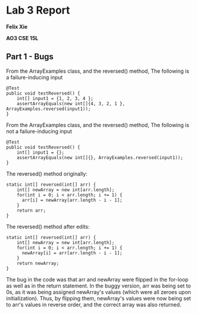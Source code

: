 # Lab 3 Report
**Felix Xie**

**AO3 CSE 15L**
## Part 1 - Bugs
From the ArrayExamples class, and the reversed() method, The following is a failure-inducing input
```
@Test
public void testReversed() {
    int[] input1 = {1, 2, 3, 4 };
    assertArrayEquals(new int[]{4, 3, 2, 1 }, ArrayExamples.reversed(input1));
}
```
From the ArrayExamples class, and the reversed() method, The following is not a failure-inducing input
```
@Test
public void testReversed() {
    int[] input1 = {};
    assertArrayEquals(new int[]{}, ArrayExamples.reversed(input1));
}
```


The reversed() method originally:
```
static int[] reversed(int[] arr) {
    int[] newArray = new int[arr.length];
    for(int i = 0; i < arr.length; i += 1) {
      arr[i] = newArray[arr.length - i - 1];
    }
    return arr;
}
```
The reversed() method after edits:
```
static int[] reversed(int[] arr) {
    int[] newArray = new int[arr.length];
    for(int i = 0; i < arr.length; i += 1) {
      newArray[i] = arr[arr.length - i - 1];
    }
    return newArray;
}
```

The bug in the code was that arr and newArray were flipped in the for-loop as well as in the return statement. In the buggy version, arr was being set to 0s, as it was being assigned newArray's values (which were all zeroes upon initialization). Thus, by flipping them, newArray's values were now being set to arr's values in reverse order, and the correct array was also returned. 

